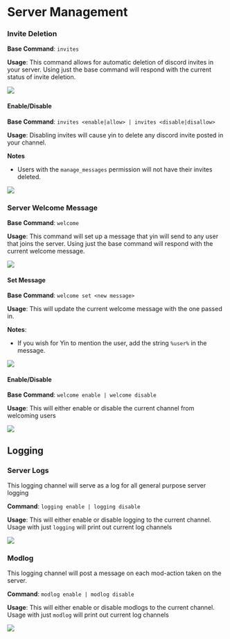 # Server Management

### Invite Deletion
**Base Command**: `invites`

**Usage**: This command allows for automatic deletion of discord invites in your server. Using just the base command will respond with the current status of invite deletion.

 <img src="../../images/Server/invites_base.png"/> 

#### Enable/Disable
**Base Command**: `invites <enable|allow> | invites <disable|disallow>`

**Usage**: Disabling invites will cause yin to delete any discord invite posted in your channel. 

**Notes**

 - Users with the `manage_messages` permission will not have their invites deleted.

 <img src="../../images/Server/invites_allow.png"/>

### Server Welcome Message
**Base Command**: `welcome`

**Usage**: This command will set up a message that yin will send to any user that joins the server. Using just the base command will respond with the current welcome message.

 <img src="../../images/Server/welcome_base.png"/> 

#### Set Message
**Base Command**: `welcome set <new message>`

**Usage**: This will update the current welcome message with the one passed in.

**Notes**:

 - If you wish for Yin to mention the user, add the string `%user%` in the message.

 <img src="../../images/Server/welcome_set.png"/> 

#### Enable/Disable
**Base Command**: `welcome enable | welcome disable`

**Usage**: This will either enable or disable the current channel from welcoming users

 <img src="../../images/Server/welcome_enable.png"/> 

## Logging

### Server Logs
This logging channel will serve as a log for all general purpose server logging

**Command**: `logging enable | logging disable`

**Usage**: This will either enable or disable logging to the current channel. Usage with just `logging` will print out current log channels

<img src="../../images/Server/server_logging.png"/>

### Modlog
This logging channel will post a message on each mod-action taken on the server.

**Command**: `modlog enable | modlog disable`

**Usage**: This will either enable or disable modlogs to the current channel. Usage with just `modlog` will print out current log channels

<img src="../../images/Server/mod_logging.png"/>